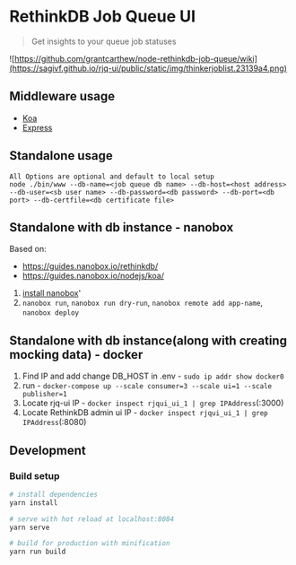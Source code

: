 # RethinkDB Job Queue UI

> Get insights to your queue job statuses

![https://github.com/grantcarthew/node-rethinkdb-job-queue/wiki](https://sagivf.github.io/rjq-ui/public/static/img/thinkerjoblist.23139a4.png)

## Middleware usage
- [Koa](/examples/koa/index.js)
- [Express](/examples/express/index.js)

## Standalone usage
```
All Options are optional and default to local setup
node ./bin/www --db-name=<job queue db name> --db-host=<host address> --db-user=<sb user name> --db-password=<db password> --db-port=<db port> --db-certfile=<db certificate file>
```

## Standalone with db instance - nanobox
Based on:
- https://guides.nanobox.io/rethinkdb/
- https://guides.nanobox.io/nodejs/koa/

1) [install nanobox](https://docs.nanobox.io/install/)'
2) `nanobox run`, `nanobox run dry-run`, `nanobox remote add app-name`, `nanobox deploy`

## Standalone with db instance(along with creating mocking data) - docker
1) Find IP and add change DB_HOST in .env - `sudo ip addr show docker0`
2) run - `docker-compose up --scale consumer=3 --scale ui=1 --scale publisher=1`
3) Locate rjq-ui IP - `docker inspect rjqui_ui_1 | grep IPAddress`(:3000)
4) Locate RethinkDB admin ui IP - `docker inspect rjqui_ui_1 | grep IPAddress`(:8080)

## Development

### Build setup
``` bash
# install dependencies
yarn install

# serve with hot reload at localhost:8084
yarn serve

# build for production with minification
yarn run build
```
